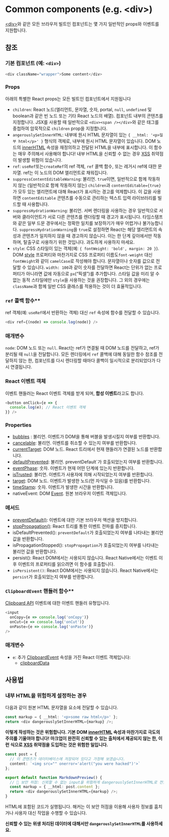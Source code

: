 # Common components (e.g. &lt;div&gt;)

[&lt;div&gt;](https://developer.mozilla.org/en-US/docs/Web/HTML/Element/div)와 같은 모든 브라우저 빌트인 컴포넌트는 몇 가지 일반적인 props와 이벤트를 지원합니다.

## 참조

### **기본 컴포넌트 (예: `<div>`)**

```typescript
<div className="wrapper">Some content</div>
```

### Props

아래의 특별한 React props는 모든 빌트인 컴포넌트에서 지원됩니다

- `children`: React 노드(엘리먼트, 문자열, 숫자, portal, `null`, `undefined` 및 boolean과 같은 빈 노드 또는 기타 React 노드의 배열). 컴포넌트 내부의 콘텐츠를 지정합니다. JSX를 사용할 때 일반적으로 `<div><span /></div>`와 같은 태그를 중첩하여 암묵적으로 `children` prop을 지정합니다.
- `angerouslySetInnerHTML`: 내부에 원시 HTML 문자열이 있는 `{ __html: '<p>일부 html</p>' }` 형식의 객체로, 내부에 원시 HTML 문자열이 있습니다. DOM 노드의 [innerHTML](https://developer.mozilla.org/en-US/docs/Web/API/Element/innerHTML) 속성을 재정의하고 전달된 HTML을 내부에 표시합니다. 이 함수는 매우 주의해서 사용해야 합니다! 내부 HTML을 신뢰할 수 없는 경우 [XSS](https://en.wikipedia.org/wiki/Cross-site_scripting) 취약점이 발생할 위험이 있습니다.
- `ref`: `useRef`또는`createRef`의 ref 객체, `ref` 콜백 함수, 또는 레거시 ref에 대한 문자열. ref는 이 노드의 DOM 엘리먼트로 채워집니다.
- `suppressContentEditableWarning`: 불리언. `true`이면, 일반적으로 함께 작동하지 않는 (일반적으로 함께 작동하지 않는) `children`과 `contentEditable={true}`가 모두 있는 엘리먼트에 대해 React가 표시하는 경고를 억제합니다. 이 값을 사용하면 `contentEditable` 콘텐츠를 수동으로 관리하는 텍스트 입력 라이브러리를 빌드할 때 사용합니다.
- `suppressHydrationWarning`: 불리언. 서버 렌더링을 사용하는 경우 일반적으로 서버와 클라이언트가 서로 다른 콘텐츠를 렌더링할 때 경고가 표시됩니다. 타임스탬프와 같은 일부 드문 경우에서는 정확한 일치를 보장하기가 매우 어렵거나 불가능합니다. `suppressHydrationWarning`을 `true`로 설정하면 React는 해당 엘리먼트의 속성과 콘텐츠가 일치하지 않을 때 경고하지 않습니다. 이는 한 단계 깊이에서만 작동하며, 탈출구로 사용하기 위한 것입니다. 과도하게 사용하지 마세요.
- `style`: CSS 스타일이 있는 객체(예: `{ fontWeight: 'bold', margin: 20 }`). DOM [style](https://developer.mozilla.org/en-US/docs/Web/API/HTMLElement/style) 프로퍼티와 마찬가지로 CSS 프로퍼티 이름도`font-weight` 대신 `fontWeight`와 같이 `camelCase`로 작성해야 합니다. 문자열이나 숫자를 값으로 전달할 수 있습니다. `width: 100`과 같이 숫자를 전달하면 React는 단위가 없는 프로퍼티가 아니라면 값에 자동으로 `px`(“픽셀”)를 추가합니다. 스타일 값을 미리 알 수 없는 동적 스타일에만 `style`을 사용하는 것을 권장합니다. 그 외의 경우에는 `className`과 함께 일반 CSS 클래스를 적용하는 것이 더 효율적입니다.

### `ref` 콜백 함수**

ref 객체(예: `useRef`에서 반환하는 객체) 대신 `ref` 속성에 함수를 전달할 수 있습니다.

```typescript
<div ref={(node) => console.log(node)} />
```

### 매개변수

`node`: DOM 노드 또는 `null`. React는 ref가 연결될 때 DOM 노드를 전달하고, ref가 분리될 때 `null`을 전달합니다. 모든 렌더링에서 `ref` 콜백에 대해 동일한 함수 참조를 전달하지 않는 한, 컴포넌트를 다시 렌더링할 때마다 콜백이 일시적으로 분리되었다가 다시 연결됩니다.

### **React 이벤트 객체**

이벤트 핸들러는 React 이벤트 객체를 받게 되며, **합성 이벤트**라고도 합니다.

```typescript
<button onClick={e => {
  console.log(e); // React 이벤트 객체
}} />
```

### **Properties**

- [bubbles](https://developer.mozilla.org/en-US/docs/Web/API/Event/bubbles) : 불리언. 이벤트가 DOM을 통해 버블을 발생시킬지 여부를 반환합니다.
- [cancelable](https://developer.mozilla.org/en-US/docs/Web/API/Event/cancelable): 불리언. 이벤트를 취소할 수 있는지 여부를 반환합니다.
- [currentTarget](https://developer.mozilla.org/en-US/docs/Web/API/Event/currentTarget): DOM 노드. React 트리에서 현재 핸들러가 연결된 노드를 반환합니다.
- [defaultPrevented](https://developer.mozilla.org/en-US/docs/Web/API/Event/defaultPrevented): 불리언. preventDefault`가 호출되었는지 여부를 반환합니다.
- [eventPhase](https://developer.mozilla.org/en-US/docs/Web/API/Event/eventPhase): 숫자. 이벤트가 현재 어떤 단계에 있는지 반환합니다.
- [isTrusted](https://developer.mozilla.org/en-US/docs/Web/API/Event/isTrusted): 불리언. 이벤트가 사용자에 의해 시작되었는지 여부를 반환합니다.
- [target](https://developer.mozilla.org/en-US/docs/Web/API/Event/target): DOM 노드. 이벤트가 발생한 노드(먼 자식일 수 있음)를 반환합니다.
- [timeStamp](https://developer.mozilla.org/en-US/docs/Web/API/Event/timeStamp): 숫자. 이벤트가 발생한 시간을 반환합니다.
- nativeEvent: DOM [Event](https://developer.mozilla.org/en-US/docs/Web/API/Event). 원본 브라우저 이벤트 객체입니다.

### 메서드

- [preventDefault()](https://developer.mozilla.org/en-US/docs/Web/API/Event/preventDefault): 이벤트에 대한 기본 브라우저 액션을 방지합니다.
- [stopPropagation()](https://developer.mozilla.org/en-US/docs/Web/API/Event/stopPropagation): React 트리를 통한 이벤트 전파를 중지합니다.
- isDefaultPrevented(): `preventDefault`가 호출되었는지 여부를 나타내는 불리언 값을 반환합니다.
- isPropagationStopped(): `stopPropagation`가 호출되었는지 여부를 나타내는 불리언 값을 반환합니다.
- persist(): React DOM에서는 사용되지 않습니다. React Native에서는 이벤트 이후 이벤트의 프로퍼티를 읽으려면 이 함수를 호출합니다.
- `isPersistent()`: React DOM에서는 사용되지 않습니다. React Native에서는 `persist`가 호출되었는지 여부를 반환합니다.

### `ClipboardEvent` 핸들러 함수**

[Clipboard API](https://developer.mozilla.org/ko/docs/Web/API/Clipboard_API) 이벤트에 대한 이벤트 핸들러 유형입니다.

```typescript
<input
  onCopy={e => console.log('onCopy')}
  onCut={e => console.log('onCut')}
  onPaste={e => console.log('onPaste')}
/>
```

### 매개변수

- `e`: 추가 [ClipboardEvent](https://developer.mozilla.org/ko/docs/Web/API/ClipboardEvent) 속성을 가진 React 이벤트 객체입니다:
    - [clipboardData](https://developer.mozilla.org/en-US/docs/Web/API/ClipboardEvent/clipboardData)

## 사용법

### **내부 HTML을 위험하게 설정하는 경우**

다음과 같이 원본 HTML 문자열을 요소에 전달할 수 있습니다.

```typescript
const markup = { __html: '<p>some raw html</p>' };
return <div dangerouslySetInnerHTML={markup} />;
```

**이렇게 작성하는 것은 위험합니다. 기본 DOM [innerHTML](https://developer.mozilla.org/ko/docs/Web/API/Element/innerHTML) 속성과 마찬가지로 극도의 주의를 기울여야 합니다! 마크업이 완전히 신뢰할 수 있는 출처에서 제공되지 않는 한, 이런 식으로 [XSS](https://ko.wikipedia.org/wiki/Cross-site_scripting) 취약점을 도입하는 것은 위험한 일입니다.**

```typescript
const post = {
  // 이 콘텐츠가 데이터베이스에 저장되어 있다고 가정해 보겠습니다.
  content: `<img src="" onerror='alert("you were hacked")'>`
};

export default function MarkdownPreview() {
  // 🔴 보안 허점: 신뢰할 수 없는 input을 위험하게 dangerouslySetInnerHTML로 전달합니다.
  const markup = { __html: post.content };
  return <div dangerouslySetInnerHTML={markup} />;
}
```

HTML에 포함된 코드가 실행됩니다. 해커는 이 보안 허점을 이용해 사용자 정보를 훔치거나 사용자 대신 작업을 수행할 수 있습니다. 

**신뢰할 수 있는 위생 처리된 데이터에 대해서만 `dangerouslySetInnerHTML`를 사용하세요.**